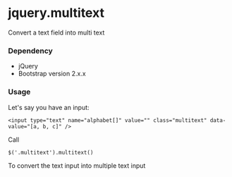 jquery.multitext
================

Convert a text field into multi text

### Dependency

- jQuery
- Bootstrap version 2.x.x

### Usage

Let's say you have an input:

```
<input type="text" name="alphabet[]" value="" class="multitext" data-value="[a, b, c]" />
```

Call

```
$('.multitext').multitext()
```

To convert the text input into multiple text input